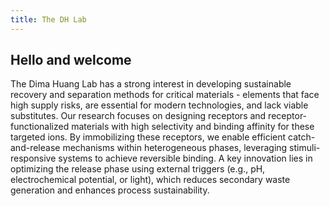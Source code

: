 ```yaml
---
title: The DH Lab
---
```

## **Hello and welcome**

The Dima Huang Lab has a strong interest in developing sustainable recovery and separation methods for critical materials - elements that face high supply risks, are essential for modern technologies, and lack viable substitutes. Our research focuses on designing receptors and receptor-functionalized materials with high selectivity and binding affinity for these targeted ions. By immobilizing these receptors, we enable efficient catch-and-release mechanisms within heterogeneous phases, leveraging stimuli-responsive systems to achieve reversible binding. A key innovation lies in optimizing the release phase using external triggers (e.g., pH, electrochemical potential, or light), which reduces secondary waste generation and enhances process sustainability.
